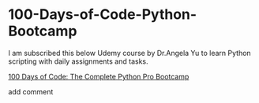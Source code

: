 # 100-Days-of-Code-Python-Bootcamp
I am subscribed this below Udemy course by Dr.Angela Yu to learn Python scripting with daily assignments and tasks.

[100 Days of Code: The Complete Python Pro Bootcamp](https://www.udemy.com/course/100-days-of-code/?srsltid=AfmBOoqN3ydjyav9EHY21shOEbDKmfrZ0x9w7CJ5FEPaKCZG2cEbwlI_)

add comment
